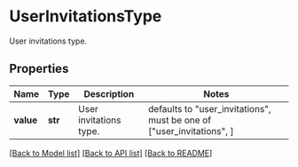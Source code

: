 # UserInvitationsType

User invitations type.

## Properties

| Name      | Type    | Description            | Notes                                                                 |
| --------- | ------- | ---------------------- | --------------------------------------------------------------------- |
| **value** | **str** | User invitations type. | defaults to "user_invitations", must be one of ["user_invitations", ] |

[[Back to Model list]](README.md#documentation-for-models) [[Back to API list]](README.md#documentation-for-api-endpoints) [[Back to README]](README.md)
